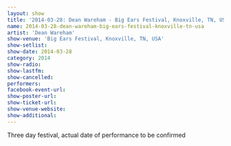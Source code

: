 ```yaml
---
layout: show
title: '2014-03-28: Dean Wareham - Big Ears Festival, Knoxville, TN, USA'
name: 2014-03-28-dean-wareham-big-ears-festival-knoxville-tn-usa
artist: 'Dean Wareham'
show-venue: 'Big Ears Festival, Knoxville, TN, USA'
show-setlist: 
show-date: 2014-03-28
category: 2014
show-radio: 
show-lastfm: 
show-cancelled: 
performers: 
facebook-event-url: 
show-poster-url: 
show-ticket-url: 
show-venue-website: 
show-additional: 
---
```


Three day festival, actual date of performance to be confirmed